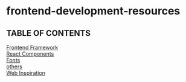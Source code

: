 # frontend-development-resources
## TABLE OF CONTENTS
<a href="https://github.com/mushroomgead/frontend-development-resources/blob/master/frontend-framework/frontend-framework.md">Frontend Framework</a> <br />
<a href="../react-components">React Components</a> <br />
<a href="../fonts">Fonts</a> <br />
<a href="../others">others</a> <br />
<a href="../web-inspiration">Web Inspiration</a> <br />
